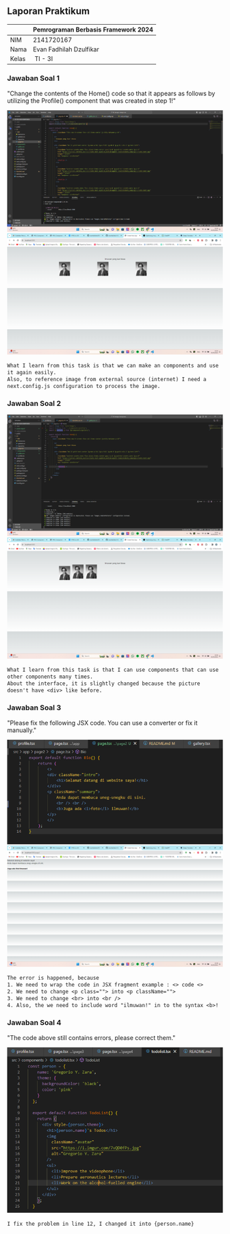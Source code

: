 ## Laporan Praktikum

|  | Pemrograman Berbasis Framework 2024 |
|--|--|
| NIM |  2141720167|
| Nama |  Evan Fadhilah Dzulfikar |
| Kelas | TI - 3I |


### Jawaban Soal 1

"Change the contents of the Home() code so that it appears as follows by utilizing the Profile() component that was created in step 1!"

![Screenshot](assets-report/01.1.png)
![Screenshot](assets-report/01.2.png)

    What I learn from this task is that we can make an components and use it again easily.
    Also, to reference image from external source (internet) I need a next.config.js configuration to process the image.


### Jawaban Soal 2

![Screenshot](assets-report/02.1.png)
![Screenshot](assets-report/02.2.png)

    What I learn from this task is that I can use components that can use other components many times.
    About the interface, it is slightly changed because the picture doesn't have <div> like before.


### Jawaban Soal 3

"Please fix the following JSX code. You can use a converter or fix it manually."

![Screenshot](assets-report/03.1.png)
![Screenshot](assets-report/03.2.png)

    The error is happened, because
    1. We need to wrap the code in JSX fragment example : <> code <>
    2. We need to change <p class=""> into <p className="">
    3. We need to change <br> into <br />
    4. Also, the we need to include word "ilmuwan!" in to the syntax <b>!


### Jawaban Soal 4
"The code above still contains errors, please correct them."

![Screenshot](assets-report/04.1.png)

    I fix the problem in line 12, I changed it into {person.name}

